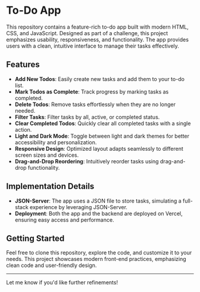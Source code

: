 # To-Do App

This repository contains a feature-rich to-do app built with modern HTML, CSS, and JavaScript. Designed as part of a challenge, this project emphasizes usability, responsiveness, and functionality. The app provides users with a clean, intuitive interface to manage their tasks effectively.

## Features
- **Add New Todos**: Easily create new tasks and add them to your to-do list.
- **Mark Todos as Complete**: Track progress by marking tasks as completed.
- **Delete Todos**: Remove tasks effortlessly when they are no longer needed.
- **Filter Tasks**: Filter tasks by all, active, or completed status.
- **Clear Completed Todos**: Quickly clear all completed tasks with a single action.
- **Light and Dark Mode**: Toggle between light and dark themes for better accessibility and personalization.
- **Responsive Design**: Optimized layout adapts seamlessly to different screen sizes and devices.
- **Drag-and-Drop Reordering**: Intuitively reorder tasks using drag-and-drop functionality.

## Implementation Details
- **JSON-Server**: The app uses a JSON file to store tasks, simulating a full-stack experience by leveraging JSON-Server.
- **Deployment**: Both the app and the backend are deployed on Vercel, ensuring easy access and performance.

## Getting Started
Feel free to clone this repository, explore the code, and customize it to your needs. This project showcases modern front-end practices, emphasizing clean code and user-friendly design.

---

Let me know if you'd like further refinements!
